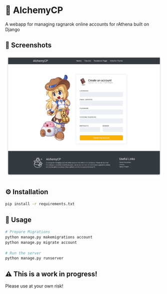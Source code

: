 # 🍷 AlchemyCP

A webapp for managing ragnarok online accounts for rAthena built on Django

## 📸 Screenshots

![AlchemyCP Screenshot](docs/demo.png)

## ⚙ Installation

```bash
pip install -r requirements.txt
```

## 🧀 Usage

```bash
# Prepare Migrations
python manage.py makemigrations account
python manage.py migrate account

# Run the server 
python manage.py runserver
```

## ⚠ This is a work in progress!

Please use at your own risk!